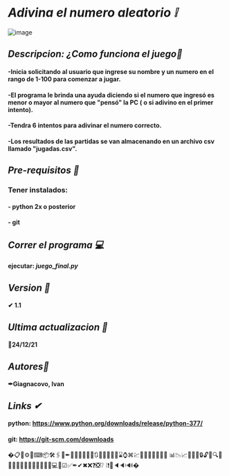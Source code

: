 # _Adivina el numero aleatorio ❕_
 ![image](https://user-images.githubusercontent.com/93552640/147086592-555afd48-d2c1-4b6a-81fe-ed46a23f18f7.png)

## _Descripcion: ¿Como funciona el juego📢_
#### -Inicia solicitando al usuario que ingrese su nombre y un numero en el rango de 1-100 para comenzar a jugar.
#### -El programa le brinda una ayuda diciendo si el numero que ingresó es menor o mayor al numero que "pensó" la PC ( o si adivino en el primer intento).
#### -Tendra 6 intentos para adivinar el numero correcto.
#### -Los resultados de las partidas se van almacenando en un archivo csv llamado "jugadas.csv".

## _Pre-requisitos 📃_
### Tener instalados:
#### - python 2x o posterior
#### - git

## _Correr el programa 💻_
#### ejecutar:  *_juego_final.py_*

## _Version 🔗_
#### ✔ 1.1

## _Ultima actualizacion 🔧_
#### 📅24/12/21

## _Autores📌_
#### ✒Giagnacovo, Ivan

## _Links ✔_
#### python: https://www.python.org/downloads/release/python-377/
#### git: https://git-scm.com/downloads
�📋🔧⚙🔩⌨📦🛠🖇📌✒📄🎁🔗🔀🔁🔂🔃🔽🔼🔺🔝🔻⌛⌚⌘💹📗📘📢📣🔋🔌📖
📊📉📈📶🔏🔐🔒🔓🔔🔍📱📲📳📴📝📜📁📂📃📄📆📅💻💾☑✅✒✔✖❌❓❎❔
❕❗🔘🔈🔉🔊�

